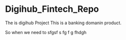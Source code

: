# Digihub_Fintech_Repo

The is digihub Project
This is a banking domanin product.

So when we need to 
sfgsf
s
fg
f
g
fhdgh
